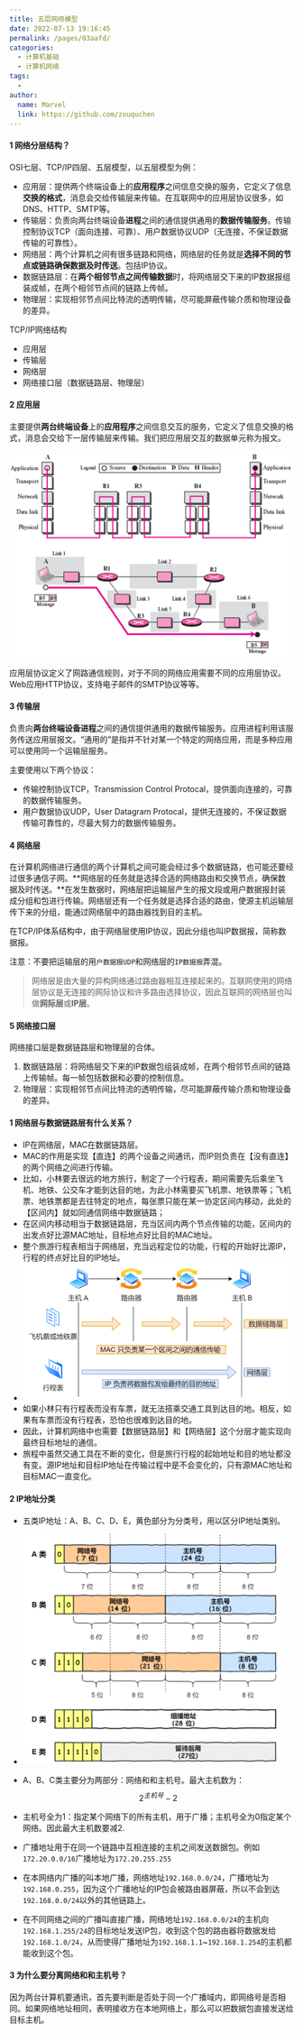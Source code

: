 ```yaml
---
title: 五层网络模型
date: 2022-07-13 19:16:45
permalink: /pages/03aafd/
categories:
  - 计算机基础
  - 计算机网络
tags:
  - 
author: 
  name: Marvel
  link: https://github.com/zouquchen
---
```

#### 1 网络分层结构？

OSI七层、TCP/IP四层、五层模型，以五层模型为例：

- 应用层：提供两个终端设备上的**应用程序**之间信息交换的服务，它定义了信息**交换的格式**，消息会交给传输层来传输。在互联网中的应用层协议很多，如DNS、HTTP、SMTP等。
- 传输层：负责向两台终端设备**进程**之间的通信提供通用的**数据传输服务**。传输控制协议TCP（面向连接、可靠）、用户数据协议UDP（无连接，不保证数据传输的可靠性）。
- 网络层：两个计算机之间有很多链路和网络，网络层的任务就是**选择不同的节点或链路确保数据及时传送**。包括IP协议。
- 数据链路层：在**两个相邻节点之间传输数据**时，将网络层交下来的IP数据报组装成帧，在两个相邻节点间的链路上传帧。
- 物理层：实现相邻节点间比特流的透明传输，尽可能屏蔽传输介质和物理设备的差异。

TCP/IP网络结构

- 应用层
- 传输层
- 网络层
- 网络接口层（数据链路层、物理层）



#### 2 应用层

主要提供**两台终端设备**上的**应用程序**之间信息交互的服务，它定义了信息交换的格式，消息会交给下一层传输层来传输。我们把应用层交互的数据单元称为报文。

![img](https://raw.githubusercontent.com/zouquchen/Images/main/imgs/5971-2-7I1-20220111095024771-20220111201807861.png)

应用层协议定义了网路通信规则，对于不同的网络应用需要不同的应用层协议。Web应用HTTP协议，支持电子邮件的SMTP协议等等。

#### 3 传输层

负责向**两台终端设备进程**之间的通信提供通用的数据传输服务。应用进程利用该服务传送应用层报文。“通用的”是指并不针对某一个特定的网络应用，而是多种应用可以使用同一个运输层服务。

主要使用以下两个协议：

- 传输控制协议TCP，Transmission Control Protocal，提供面向连接的，可靠的数据传输服务。
- 用户数据协议UDP，User Datagram Protocal，提供无连接的，不保证数据传输可靠性的，尽最大努力的数据传输服务。

#### 4 网络层

在计算机网络进行通信的两个计算机之间可能会经过多个数据链路，也可能还要经过很多通信子网。**网络层的任务就是选择合适的网络路由和交换节点，确保数据及时传送。**在发生数据时，网络层把运输层产生的报文段或用户数据报封装成分组和包进行传输。网络层还有一个任务就是选择合适的路由，使源主机运输层传下来的分组，能通过网络层中的路由器找到目的主机。

在TCP/IP体系结构中，由于网络层使用IP协议，因此分组也叫IP数据报，简称数据报。

注意：不要把运输层的用`户数据报UDP`和网络层的`IP数据报`弄混。

> 网络层是由大量的异构网络通过路由器相互连接起来的。互联网使用的网络层协议是无连接的网际协议和许多路由选择协议，因此互联网的网络层也叫做**网际层**或**IP层**。

#### 5 网络接口层

网络接口层是数据链路层和物理层的合体。

1. 数据链路层：将网络层交下来的IP数据包组装成帧，在两个相邻节点间的链路上传输帧。每一帧包括数据和必要的控制信息。
2. 物理层：实现相邻节点间比特流的透明传输，尽可能屏蔽传输介质和物理设备的差异。

#### 1 网络层与数据链路层有什么关系？

- IP在网络层，MAC在数据链路层。
- MAC的作用是实现【直连】的两个设备之间通讯，而IP则负责在【没有直连】的两个网络之间进行传输。
- 比如，小林要去很远的地方旅行，制定了一个行程表，期间需要先后乘坐飞机、地铁、公交车才能到达目的地，为此小林需要买飞机票、地铁票等；飞机票、地铁票都是去往特定的地点，每张票只能在某一协定区间内移动，此处的【区间内】就如同通信网络中数据链路；
- 在区间内移动相当于数据链路层，充当区间内两个节点传输的功能，区间内的出发点好比源MAC地址，目标地点好比目的MAC地址。
- 整个旅游行程表相当于网络层，充当远程定位的功能，行程的开始好比源IP，行程的终点好比目的IP地址。
- <img src="https://raw.githubusercontent.com/zouquchen/Images/main/imgs/image-20220221161731642.png" alt="image-20220221161731642" style="zoom:67%;" />
- 如果小林只有行程表而没有车票，就无法搭乘交通工具到达目的地。相反，如果有车票而没有行程表，恐怕也很难到达目的地。
- 因此，计算机网络中也需要【数据链路层】和【网络层】这个分层才能实现向最终目标地址的通信。
- 旅程中虽然交通工具在不断的变化，但是旅行行程的起始地址和目的地址都没有变。源IP地址和目标IP地址在传输过程中是不会变化的，只有源MAC地址和目标MAC一直变化。

#### 2 IP地址分类

- 五类IP地址：A、B、C、D、E，黄色部分为分类号，用以区分IP地址类别。

- <img src="https://raw.githubusercontent.com/zouquchen/Images/main/imgs/image-20220221162720979.png" alt="image-20220221162720979" style="zoom:50%;" />

- A、B、C类主要分为两部分：网络和和主机号。最大主机数为：
  $$
  2^{主机号}-2
  $$

- 主机号全为1：指定某个网络下的所有主机，用于广播；主机号全为0指定某个网络。因此最大主机数要减2.

- 广播地址用于在同一个链路中互相连接的主机之间发送数据包。例如`172.20.0.0/16`广播地址为`172.20.255.255`

- 在本网络内广播的叫本地广播，网络地址`192.168.0.0/24`，广播地址为`192.168.0.255`，因为这个广播地址的IP包会被路由器屏蔽，所以不会到达`192.168.0.0/24`以外的其他链路上。

- 在不同网络之间的广播叫直接广播，网络地址`192.168.0.0/24`的主机向`192.168.1.255/24`的目标地址发送IP包，收到这个包的路由器将数据发给`192.168.1.0/24`，从而使得广播地址为`192.168.1.1`~`192.168.1.254`的主机都能收到这个包。

#### 3 为什么要分离网络和和主机号？

因为两台计算机要通讯，首先要判断是否处于同一个广播域内，即网络号是否相同。如果网络地址相同，表明接收方在本地网络上，那么可以把数据包直接发送给目标主机。